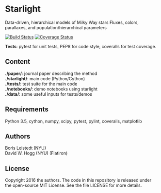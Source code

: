 # Starlight
Data-driven, hierarchical models of Milky Way stars
Fluxes, colors, parallaxes, and population/hierarchical parameters

[![Build Status](https://travis-ci.org/ixkael/Starlight.svg?branch=master)](https://travis-ci.org/ixkael/Starlight)
[![Coverage Status](https://coveralls.io/repos/github/ixkael/Starlight/badge.svg?branch=master)](https://coveralls.io/github/ixkael/Starlight?branch=master)


**Tests**: pytest for unit tests, PEP8 for code style, coveralls for test coverage.

## Content

**./paper/**: journal paper describing the method </br>
**./starlight/**: main code (Python/Cython) </br>
**./tests/**: test suite for the main code </br>
**./notebooks/**: demo notebooks using starlight </br>
**./data/**: some useful inputs for tests/demos </br>

## Requirements

Python 3.5, cython, numpy, scipy, pytest, pylint, coveralls, matplotlib </br>

## Authors

Boris Leistedt (NYU) </br>
David W. Hogg (NYU) (Flatiron)

## License

Copyright 2016 the authors. The code in this repository is released under the open-source MIT License. See the file LICENSE for more details.
